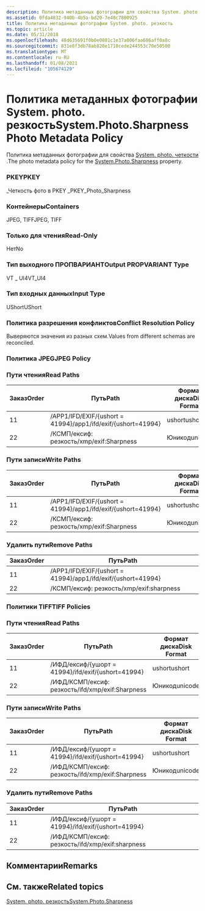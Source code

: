 ```yaml
---
description: Политика метаданных фотографии для свойства System. photo. четкости.
ms.assetid: 0fda4832-940b-4b5a-bd20-7e48c7800925
title: Политика метаданных фотографии System. photo. резкость
ms.topic: article
ms.date: 05/31/2018
ms.openlocfilehash: 48d635691f0b0e0801c1e37a006faa686aff0a8c
ms.sourcegitcommit: 831e8f3db78ab820e1710cede244553c70e50500
ms.translationtype: MT
ms.contentlocale: ru-RU
ms.lasthandoff: 01/08/2021
ms.locfileid: "105674129"
---
```

# <a name="systemphotosharpness-photo-metadata-policy"></a><span data-ttu-id="6a83c-103">Политика метаданных фотографии System. photo. резкость</span><span class="sxs-lookup"><span data-stu-id="6a83c-103">System.Photo.Sharpness Photo Metadata Policy</span></span>

<span data-ttu-id="6a83c-104">Политика метаданных фотографии для свойства [System. photo. четкости](../properties/props-system-photo-sharpness.md) .</span><span class="sxs-lookup"><span data-stu-id="6a83c-104">The photo metadata policy for the [System.Photo.Sharpness](../properties/props-system-photo-sharpness.md) property.</span></span>

### <a name="pkey"></a><span data-ttu-id="6a83c-105">PKEY</span><span class="sxs-lookup"><span data-stu-id="6a83c-105">PKEY</span></span>

<span data-ttu-id="6a83c-106">\_Четкость фото в PKEY \_</span><span class="sxs-lookup"><span data-stu-id="6a83c-106">PKEY\_Photo\_Sharpness</span></span>

### <a name="containers"></a><span data-ttu-id="6a83c-107">Контейнеры</span><span class="sxs-lookup"><span data-stu-id="6a83c-107">Containers</span></span>

<span data-ttu-id="6a83c-108">JPEG, TIFF</span><span class="sxs-lookup"><span data-stu-id="6a83c-108">JPEG, TIFF</span></span>

### <a name="read-only"></a><span data-ttu-id="6a83c-109">Только для чтения</span><span class="sxs-lookup"><span data-stu-id="6a83c-109">Read-Only</span></span>

<span data-ttu-id="6a83c-110">Нет</span><span class="sxs-lookup"><span data-stu-id="6a83c-110">No</span></span>

### <a name="output-propvariant-type"></a><span data-ttu-id="6a83c-111">Тип выходного ПРОПВАРИАНТ</span><span class="sxs-lookup"><span data-stu-id="6a83c-111">Output PROPVARIANT Type</span></span>

<span data-ttu-id="6a83c-112">VT \_ UI4</span><span class="sxs-lookup"><span data-stu-id="6a83c-112">VT\_UI4</span></span>

### <a name="input-type"></a><span data-ttu-id="6a83c-113">Тип входных данных</span><span class="sxs-lookup"><span data-stu-id="6a83c-113">Input Type</span></span>

<span data-ttu-id="6a83c-114">UShort</span><span class="sxs-lookup"><span data-stu-id="6a83c-114">UShort</span></span>

### <a name="conflict-resolution-policy"></a><span data-ttu-id="6a83c-115">Политика разрешения конфликтов</span><span class="sxs-lookup"><span data-stu-id="6a83c-115">Conflict Resolution Policy</span></span>

<span data-ttu-id="6a83c-116">Выверяются значения из разных схем.</span><span class="sxs-lookup"><span data-stu-id="6a83c-116">Values from different schemas are reconciled.</span></span>

### <a name="jpeg-policy"></a><span data-ttu-id="6a83c-117">Политика JPEG</span><span class="sxs-lookup"><span data-stu-id="6a83c-117">JPEG Policy</span></span>

### <a name="read-paths"></a><span data-ttu-id="6a83c-118">Пути чтения</span><span class="sxs-lookup"><span data-stu-id="6a83c-118">Read Paths</span></span>



| <span data-ttu-id="6a83c-119">Заказ</span><span class="sxs-lookup"><span data-stu-id="6a83c-119">Order</span></span> | <span data-ttu-id="6a83c-120">Путь</span><span class="sxs-lookup"><span data-stu-id="6a83c-120">Path</span></span>                          | <span data-ttu-id="6a83c-121">Формат диска</span><span class="sxs-lookup"><span data-stu-id="6a83c-121">Disk Format</span></span> |
|-------|-------------------------------|-------------|
| <span data-ttu-id="6a83c-122">1</span><span class="sxs-lookup"><span data-stu-id="6a83c-122">1</span></span>     | <span data-ttu-id="6a83c-123">/APP1/IFD/EXIF/{ushort = 41994}</span><span class="sxs-lookup"><span data-stu-id="6a83c-123">/app1/ifd/exif/{ushort=41994}</span></span> | <span data-ttu-id="6a83c-124">ushort</span><span class="sxs-lookup"><span data-stu-id="6a83c-124">ushort</span></span>      |
| <span data-ttu-id="6a83c-125">2</span><span class="sxs-lookup"><span data-stu-id="6a83c-125">2</span></span>     | <span data-ttu-id="6a83c-126">/КСМП/ексиф: резкость</span><span class="sxs-lookup"><span data-stu-id="6a83c-126">/xmp/exif:Sharpness</span></span>           | <span data-ttu-id="6a83c-127">Юникод</span><span class="sxs-lookup"><span data-stu-id="6a83c-127">unicode</span></span>     |



 

### <a name="write-paths"></a><span data-ttu-id="6a83c-128">Пути записи</span><span class="sxs-lookup"><span data-stu-id="6a83c-128">Write Paths</span></span>



| <span data-ttu-id="6a83c-129">Заказ</span><span class="sxs-lookup"><span data-stu-id="6a83c-129">Order</span></span> | <span data-ttu-id="6a83c-130">Путь</span><span class="sxs-lookup"><span data-stu-id="6a83c-130">Path</span></span>                          | <span data-ttu-id="6a83c-131">Формат диска</span><span class="sxs-lookup"><span data-stu-id="6a83c-131">Disk Format</span></span> |
|-------|-------------------------------|-------------|
| <span data-ttu-id="6a83c-132">1</span><span class="sxs-lookup"><span data-stu-id="6a83c-132">1</span></span>     | <span data-ttu-id="6a83c-133">/APP1/IFD/EXIF/{ushort = 41994}</span><span class="sxs-lookup"><span data-stu-id="6a83c-133">/app1/ifd/exif/{ushort=41994}</span></span> | <span data-ttu-id="6a83c-134">ushort</span><span class="sxs-lookup"><span data-stu-id="6a83c-134">ushort</span></span>      |
| <span data-ttu-id="6a83c-135">2</span><span class="sxs-lookup"><span data-stu-id="6a83c-135">2</span></span>     | <span data-ttu-id="6a83c-136">/КСМП/ексиф: резкость</span><span class="sxs-lookup"><span data-stu-id="6a83c-136">/xmp/exif:Sharpness</span></span>           | <span data-ttu-id="6a83c-137">Юникод</span><span class="sxs-lookup"><span data-stu-id="6a83c-137">unicode</span></span>     |



 

### <a name="remove-paths"></a><span data-ttu-id="6a83c-138">Удалить пути</span><span class="sxs-lookup"><span data-stu-id="6a83c-138">Remove Paths</span></span>



| <span data-ttu-id="6a83c-139">Заказ</span><span class="sxs-lookup"><span data-stu-id="6a83c-139">Order</span></span> | <span data-ttu-id="6a83c-140">Путь</span><span class="sxs-lookup"><span data-stu-id="6a83c-140">Path</span></span>                          |
|-------|-------------------------------|
| <span data-ttu-id="6a83c-141">1</span><span class="sxs-lookup"><span data-stu-id="6a83c-141">1</span></span>     | <span data-ttu-id="6a83c-142">/APP1/IFD/EXIF/{ushort = 41994}</span><span class="sxs-lookup"><span data-stu-id="6a83c-142">/app1/ifd/exif/{ushort=41994}</span></span> |
| <span data-ttu-id="6a83c-143">2</span><span class="sxs-lookup"><span data-stu-id="6a83c-143">2</span></span>     | <span data-ttu-id="6a83c-144">/КСМП/ексиф: резкость</span><span class="sxs-lookup"><span data-stu-id="6a83c-144">/xmp/exif:sharpness</span></span>           |



 

### <a name="tiff-policies"></a><span data-ttu-id="6a83c-145">Политики TIFF</span><span class="sxs-lookup"><span data-stu-id="6a83c-145">TIFF Policies</span></span>

### <a name="read-paths"></a><span data-ttu-id="6a83c-146">Пути чтения</span><span class="sxs-lookup"><span data-stu-id="6a83c-146">Read Paths</span></span>



| <span data-ttu-id="6a83c-147">Заказ</span><span class="sxs-lookup"><span data-stu-id="6a83c-147">Order</span></span> | <span data-ttu-id="6a83c-148">Путь</span><span class="sxs-lookup"><span data-stu-id="6a83c-148">Path</span></span>                     | <span data-ttu-id="6a83c-149">Формат диска</span><span class="sxs-lookup"><span data-stu-id="6a83c-149">Disk Format</span></span> |
|-------|--------------------------|-------------|
| <span data-ttu-id="6a83c-150">1</span><span class="sxs-lookup"><span data-stu-id="6a83c-150">1</span></span>     | <span data-ttu-id="6a83c-151">/ИФД/ексиф/{ушорт = 41994}</span><span class="sxs-lookup"><span data-stu-id="6a83c-151">/ifd/exif/{ushort=41994}</span></span> | <span data-ttu-id="6a83c-152">ushort</span><span class="sxs-lookup"><span data-stu-id="6a83c-152">ushort</span></span>      |
| <span data-ttu-id="6a83c-153">2</span><span class="sxs-lookup"><span data-stu-id="6a83c-153">2</span></span>     | <span data-ttu-id="6a83c-154">/ИФД/КСМП/ексиф: резкость</span><span class="sxs-lookup"><span data-stu-id="6a83c-154">/ifd/xmp/exif:Sharpness</span></span>  | <span data-ttu-id="6a83c-155">Юникод</span><span class="sxs-lookup"><span data-stu-id="6a83c-155">unicode</span></span>     |



 

### <a name="write-paths"></a><span data-ttu-id="6a83c-156">Пути записи</span><span class="sxs-lookup"><span data-stu-id="6a83c-156">Write Paths</span></span>



| <span data-ttu-id="6a83c-157">Заказ</span><span class="sxs-lookup"><span data-stu-id="6a83c-157">Order</span></span> | <span data-ttu-id="6a83c-158">Путь</span><span class="sxs-lookup"><span data-stu-id="6a83c-158">Path</span></span>                     | <span data-ttu-id="6a83c-159">Формат диска</span><span class="sxs-lookup"><span data-stu-id="6a83c-159">Disk Format</span></span> |
|-------|--------------------------|-------------|
| <span data-ttu-id="6a83c-160">1</span><span class="sxs-lookup"><span data-stu-id="6a83c-160">1</span></span>     | <span data-ttu-id="6a83c-161">/ИФД/ексиф/{ушорт = 41994}</span><span class="sxs-lookup"><span data-stu-id="6a83c-161">/ifd/exif/{ushort=41994}</span></span> | <span data-ttu-id="6a83c-162">ushort</span><span class="sxs-lookup"><span data-stu-id="6a83c-162">ushort</span></span>      |
| <span data-ttu-id="6a83c-163">2</span><span class="sxs-lookup"><span data-stu-id="6a83c-163">2</span></span>     | <span data-ttu-id="6a83c-164">/ИФД/КСМП/ексиф: резкость</span><span class="sxs-lookup"><span data-stu-id="6a83c-164">/ifd/xmp/exif:Sharpness</span></span>  | <span data-ttu-id="6a83c-165">Юникод</span><span class="sxs-lookup"><span data-stu-id="6a83c-165">unicode</span></span>     |



 

### <a name="remove-paths"></a><span data-ttu-id="6a83c-166">Удалить пути</span><span class="sxs-lookup"><span data-stu-id="6a83c-166">Remove Paths</span></span>



| <span data-ttu-id="6a83c-167">Заказ</span><span class="sxs-lookup"><span data-stu-id="6a83c-167">Order</span></span> | <span data-ttu-id="6a83c-168">Путь</span><span class="sxs-lookup"><span data-stu-id="6a83c-168">Path</span></span>                     |
|-------|--------------------------|
| <span data-ttu-id="6a83c-169">1</span><span class="sxs-lookup"><span data-stu-id="6a83c-169">1</span></span>     | <span data-ttu-id="6a83c-170">/ИФД/ексиф/{ушорт = 41994}</span><span class="sxs-lookup"><span data-stu-id="6a83c-170">/ifd/exif/{ushort=41994}</span></span> |
| <span data-ttu-id="6a83c-171">2</span><span class="sxs-lookup"><span data-stu-id="6a83c-171">2</span></span>     | <span data-ttu-id="6a83c-172">/ИФД/КСМП/ексиф: резкость</span><span class="sxs-lookup"><span data-stu-id="6a83c-172">/ifd/xmp/exif:sharpness</span></span>  |



 

## <a name="remarks"></a><span data-ttu-id="6a83c-173">Комментарии</span><span class="sxs-lookup"><span data-stu-id="6a83c-173">Remarks</span></span>

## <a name="related-topics"></a><span data-ttu-id="6a83c-174">См. также</span><span class="sxs-lookup"><span data-stu-id="6a83c-174">Related topics</span></span>

<dl> <dt>

[<span data-ttu-id="6a83c-175">System. photo. резкость</span><span class="sxs-lookup"><span data-stu-id="6a83c-175">System.Photo.Sharpness</span></span>](../properties/props-system-photo-sharpness.md)
</dt> </dl>

 

 
